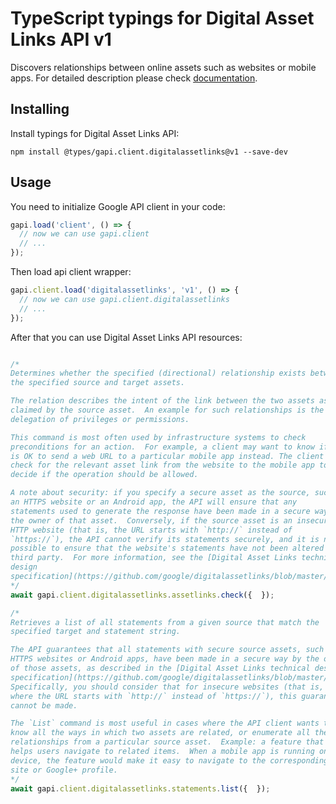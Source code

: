 # TypeScript typings for Digital Asset Links API v1

Discovers relationships between online assets such as websites or mobile apps.
For detailed description please check [documentation](https://developers.google.com/digital-asset-links/).

## Installing

Install typings for Digital Asset Links API:

```
npm install @types/gapi.client.digitalassetlinks@v1 --save-dev
```

## Usage

You need to initialize Google API client in your code:

```typescript
gapi.load('client', () => {
  // now we can use gapi.client
  // ...
});
```

Then load api client wrapper:

```typescript
gapi.client.load('digitalassetlinks', 'v1', () => {
  // now we can use gapi.client.digitalassetlinks
  // ...
});
```



After that you can use Digital Asset Links API resources:

```typescript

/*
Determines whether the specified (directional) relationship exists between
the specified source and target assets.

The relation describes the intent of the link between the two assets as
claimed by the source asset.  An example for such relationships is the
delegation of privileges or permissions.

This command is most often used by infrastructure systems to check
preconditions for an action.  For example, a client may want to know if it
is OK to send a web URL to a particular mobile app instead. The client can
check for the relevant asset link from the website to the mobile app to
decide if the operation should be allowed.

A note about security: if you specify a secure asset as the source, such as
an HTTPS website or an Android app, the API will ensure that any
statements used to generate the response have been made in a secure way by
the owner of that asset.  Conversely, if the source asset is an insecure
HTTP website (that is, the URL starts with `http://` instead of
`https://`), the API cannot verify its statements securely, and it is not
possible to ensure that the website's statements have not been altered by a
third party.  For more information, see the [Digital Asset Links technical
design
specification](https://github.com/google/digitalassetlinks/blob/master/well-known/details.md).
*/
await gapi.client.digitalassetlinks.assetlinks.check({  });

/*
Retrieves a list of all statements from a given source that match the
specified target and statement string.

The API guarantees that all statements with secure source assets, such as
HTTPS websites or Android apps, have been made in a secure way by the owner
of those assets, as described in the [Digital Asset Links technical design
specification](https://github.com/google/digitalassetlinks/blob/master/well-known/details.md).
Specifically, you should consider that for insecure websites (that is,
where the URL starts with `http://` instead of `https://`), this guarantee
cannot be made.

The `List` command is most useful in cases where the API client wants to
know all the ways in which two assets are related, or enumerate all the
relationships from a particular source asset.  Example: a feature that
helps users navigate to related items.  When a mobile app is running on a
device, the feature would make it easy to navigate to the corresponding web
site or Google+ profile.
*/
await gapi.client.digitalassetlinks.statements.list({  });
```
